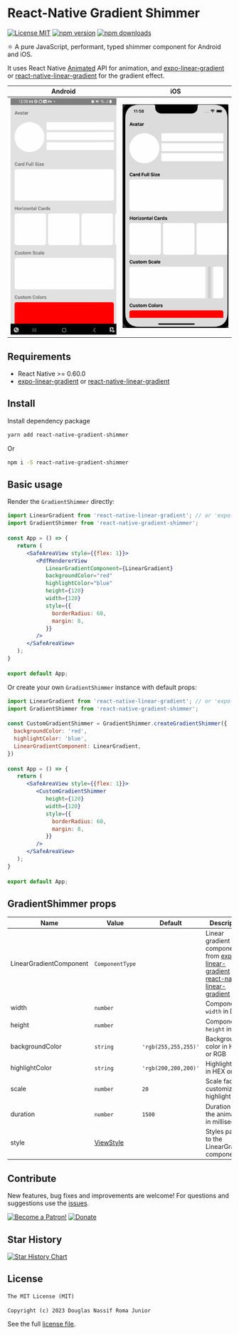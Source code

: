 # React-Native Gradient Shimmer

[![License MIT](https://img.shields.io/badge/licence-MIT-blue.svg)](https://github.com/douglasjunior/react-native-gradient-shimmer/blob/master/LICENSE)
[![npm version](https://img.shields.io/npm/v/react-native-gradient-shimmer.svg)](https://www.npmjs.com/package/react-native-gradient-shimmer?activeTab=versions)
[![npm downloads](https://img.shields.io/npm/dt/react-native-gradient-shimmer.svg)](https://www.npmjs.com/package/react-native-gradient-shimmer)

⚛ A pure JavaScript, performant, typed shimmer component for Android and iOS.

It uses React Native [Animated](https://reactnative.dev/docs/animated) API for animation, and [expo-linear-gradient](https://docs.expo.dev/versions/latest/sdk/linear-gradient/) or [react-native-linear-gradient](https://github.com/react-native-linear-gradient/react-native-linear-gradient) for the gradient effect.

|Android|iOS|
|-|-|
|<img src="https://github.com/douglasjunior/react-native-gradient-shimmer/raw/main/screenshots/android.gif" width="240"/>|<img src="https://github.com/douglasjunior/react-native-gradient-shimmer/raw/main/screenshots/ios.gif" width="240"/>

## Requirements

- React Native >= 0.60.0
- [expo-linear-gradient](https://docs.expo.dev/versions/latest/sdk/linear-gradient/) or [react-native-linear-gradient](https://github.com/react-native-linear-gradient/react-native-linear-gradient)

## Install

Install dependency package
```bash
yarn add react-native-gradient-shimmer
```

Or

```bash
npm i -S react-native-gradient-shimmer
```

## Basic usage

Render the `GradientShimmer` directly:

```jsx
import LinearGradient from 'react-native-linear-gradient'; // or 'expo-linear-gradient'
import GradientShimmer from 'react-native-gradient-shimmer';

const App = () => {
   return (
      <SafeAreaView style={{flex: 1}}>
         <PdfRendererView
            LinearGradientComponent={LinearGradient}
            backgroundColor="red"
            highlightColor="blue"
            height={120}
            width={120}
            style={{
              borderRadius: 60,
              margin: 8,
            }}
         />
      </SafeAreaView>
   );
}

export default App;
```

Or create your own `GradientShimmer` instance with default props:

```jsx
import LinearGradient from 'react-native-linear-gradient'; // or 'expo-linear-gradient'
import GradientShimmer from 'react-native-gradient-shimmer';

const CustomGradientShimmer = GradientShimmer.createGradientShimmer({
  backgroundColor: 'red',
  highlightColor: 'blue',
  LinearGradientComponent: LinearGradient,
})

const App = () => {
   return (
      <SafeAreaView style={{flex: 1}}>
         <CustomGradientShimmer
            height={120}
            width={120}
            style={{
              borderRadius: 60,
              margin: 8,
            }}
         />
      </SafeAreaView>
   );
}

export default App;
```

## GradientShimmer props

|Name|Value|Default|Description|
|-|-|-|-|
|LinearGradientComponent|`ComponentType`||Linear gradient component from [expo-linear-gradient](https://docs.expo.dev/versions/latest/sdk/linear-gradient/) or [react-native-linear-gradient](https://github.com/react-native-linear-gradient/react-native-linear-gradient)|
|width|`number`||Component `width` in DPI|
|height|`number`||Component `height` in DPI|
|backgroundColor|`string`|`'rgb(255,255,255)'`|Background color in HEX or RGB|
|highlightColor|`string`|`'rgb(200,200,200)'`|Highlight color in HEX or RGB|
|scale|`number`|`20`|Scale factor to customize the highlight size|
|duration|`number`|`1500`|Duration of the animation in milliseconds|
|style|[ViewStyle](https://reactnative.dev/docs/view-style-props)||Styles passed to the LinearGradient component|

## Contribute

New features, bug fixes and improvements are welcome! For questions and suggestions use the [issues](https://github.com/douglasjunior/react-native-gradient-shimmer/issues).

<a href="https://www.patreon.com/douglasjunior"><img src="http://i.imgur.com/xEO164Z.png" alt="Become a Patron!" width="200" /></a>
[![Donate](https://www.paypalobjects.com/en_US/i/btn/btn_donateCC_LG.gif)](https://paypal.me/douglasnassif)

## Star History

[![Star History Chart](https://api.star-history.com/svg?repos=douglasjunior/react-native-gradient-shimmer&type=Date)](https://star-history.com/#douglasjunior/react-native-gradient-shimmer)

## License

```
The MIT License (MIT)

Copyright (c) 2023 Douglas Nassif Roma Junior
```

See the full [license file](https://github.com/douglasjunior/react-native-gradient-shimmer/blob/master/LICENSE).
